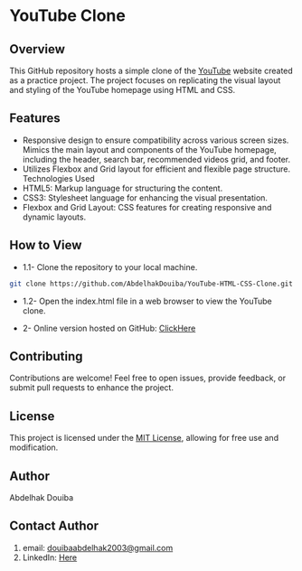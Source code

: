 # YouTube Clone
## Overview
This GitHub repository hosts a simple clone of the [YouTube](https://www.youtube.com) website created as a practice project. The project focuses on replicating the visual layout and styling of the YouTube homepage using HTML and CSS.

## Features
- Responsive design to ensure compatibility across various screen sizes.
Mimics the main layout and components of the YouTube homepage, including the header, search bar, recommended videos grid, and footer.
- Utilizes Flexbox and Grid layout for efficient and flexible page structure.
Technologies Used
- HTML5: Markup language for structuring the content.
- CSS3: Stylesheet language for enhancing the visual presentation.
- Flexbox and Grid Layout: CSS features for creating responsive and dynamic layouts.
 

## How to View
 - 1.1- Clone the repository to your local machine.
```bash
git clone https://github.com/AbdelhakDouiba/YouTube-HTML-CSS-Clone.git
```
 - 1.2- Open the index.html file in a web browser to view the YouTube clone.
   
 - 2- Online version hosted on GitHub: [ClickHere](https://abdelhakdouiba.github.io/YouTube-HTML-CSS-Clone/youtube/index.html)


## Contributing
Contributions are welcome! Feel free to open issues, provide feedback, or submit pull requests to enhance the project.

## License
This project is licensed under the [MIT License](https://choosealicense.com/licenses/mit/), allowing for free use and modification.

## Author
Abdelhak Douiba

## Contact Author
1. email: <douibaabdelhak2003@gmail.com>
2. LinkedIn: [Here](https://www.linkedin.com/in/douiba-abdelhak/)
